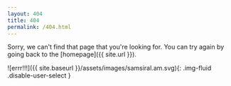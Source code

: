 ```yaml
---
layout: 404
title: 404
permalink: /404.html
---
```


Sorry, we can't find that page that you're looking for. You can try again by going back to the [homepage]({{ site.url }}).

![errr!!!]({{ site.baseurl }}/assets/images/samsiral.am.svg){: .img-fluid .disable-user-select }
